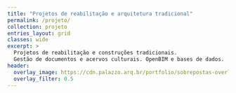 ```yaml
---
title: "Projetos de reabilitação e arquitetura tradicional"
permalink: /projeto/
collection: projeto
entries_layout: grid
classes: wide
excerpt: >
  Projetos de reabilitação e construções tradicionais.
  Gestão de documentos e acervos culturais. OpenBIM e bases de dados.
header:
  overlay_image: https://cdn.palazzo.arq.br/portfolio/sobrepostas-overlay.jpg
  overlay_filter: 0.5
---
```

